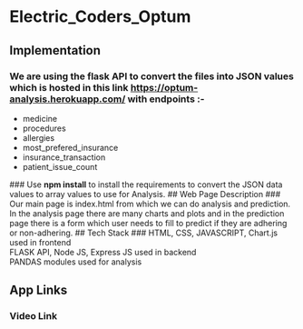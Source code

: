 # Electric_Coders_Optum
## Implementation 
### We are using the flask API to convert the files into JSON values which is hosted in this link https://optum-analysis.herokuapp.com/ with endpoints :-               
<ul>
  <li>medicine</li><li>procedures</li><li>allergies</li><li>most_prefered_insurance</li><li>insurance_transaction</li><li>patient_issue_count</li></ul>
### Use <b>npm install</b> to install the requirements to convert the JSON data values to array values to use for Analysis.  
## Web Page Description 
### Our main page is index.html from which we can do analysis and prediction. In the analysis page there are many charts and plots and in the prediction page there is a form which user needs to fill to predict if they are adhering or non-adhering.
## Tech Stack 
### HTML, CSS, JAVASCRIPT, Chart.js used in frontend<br>FLASK API, Node JS, Express JS used in backend<br>PANDAS modules used for analysis

## App Links
### Video Link
